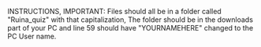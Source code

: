 INSTRUCTIONS, IMPORTANT: 
Files should all be in a folder called "Ruina_quiz" with that capitalization, 
The folder should be in the downloads part of your PC and line 59 should have "YOURNAMEHERE" changed to the PC User name.
